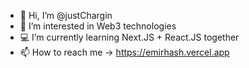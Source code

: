 - 👋 Hi, I’m @justChargin
- 👀 I’m interested in Web3 technologies
- 💻 I’m currently learning Next.JS + React.JS together
- 📫 How to reach me -> https://emirhash.vercel.app

